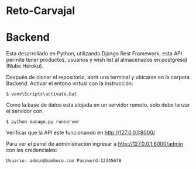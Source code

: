 # Reto-Carvajal


# Backend

Esta desarrollado en Python, utilizando Django Rest Framework, esta API permite tener productos, usuarios y wish list al almacenados en postgresql (Nube Heroku).


Después de clonar el repositorio, abrir una terminal y ubicarse en la carpeta Backend.
Activar el entono virtual con la instrucción:
```
$ venv\Scripts\activate.bat
```
Como la base de datos esta alojada en un servidor remoto, solo debe lanzar el servidor con: 
```
$ python manage.py runserver
```
Verificar que la API este funcionando en http://127.0.0.1:8000/

Para ver el panel de administración ingresar a http://127.0.0.1:8000/admin con las credenciales: 
```
Usuario: admin@bambuco.com Password:12345678
```